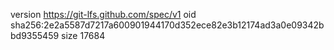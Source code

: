 version https://git-lfs.github.com/spec/v1
oid sha256:2e2a5587d7217a600901944170d352ece82e3b12174ad3a0e09342bbd9355459
size 17684
